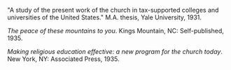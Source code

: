 "A study of the present work of the church in tax-supported colleges and universities of the United States." M.A. thesis, Yale University, 1931.

*The peace of these mountains to you*. Kings Mountain, NC: Self-published, 1935.

*Making religious education effective: a new program for the church today*. New York, NY: Associated Press, 1935. 
